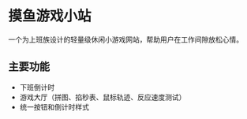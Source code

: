 # 摸鱼游戏小站

一个为上班族设计的轻量级休闲小游戏网站，帮助用户在工作间隙放松心情。

## 主要功能
- 下班倒计时
- 游戏大厅（拼图、掐秒表、鼠标轨迹、反应速度测试）
- 统一按钮和倒计时样式
